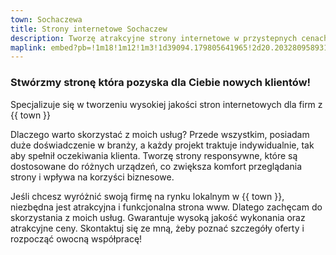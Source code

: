 ```yaml
---
town: Sochaczewa
title: Strony internetowe Sochaczew
description: Tworzę atrakcyjne strony internetowe w przystepnych cenach dla firm z Sochaczewa. Zadzwoń do mnie +48 788 660 190
maplink: embed?pb=!1m18!1m12!1m3!1d39094.179805641965!2d20.203280958931714!3d52.23636784273772!2m3!1f0!2f0!3f0!3m2!1i1024!2i768!4f13.1!3m3!1m2!1s0x471bfdc20f045787%3A0x4e5f102939e42371!2sSochaczew!5e0!3m2!1spl!2spl!4v1682842049622!5m2!1spl!2spl
---
```


### Stwórzmy stronę która pozyska dla Ciebie nowych klientów!

Specjalizuje się w tworzeniu wysokiej jakości stron internetowych dla firm z {{ town }}

Dlaczego warto skorzystać z moich usług? Przede wszystkim, posiadam duże doświadczenie w branży, a każdy projekt traktuje indywidualnie, tak aby spełnił oczekiwania klienta. Tworzę strony responsywne, które są dostosowane do różnych urządzeń, co zwiększa komfort przeglądania strony i wpływa na korzyści biznesowe.

Jeśli chcesz wyróżnić swoją firmę na rynku lokalnym w {{ town }}, niezbędna jest atrakcyjna i funkcjonalna strona www. Dlatego zachęcam do skorzystania z moich usług. Gwarantuje wysoką jakość wykonania oraz atrakcyjne ceny. Skontaktuj się ze mną, żeby poznać szczegóły oferty i rozpocząć owocną współpracę!